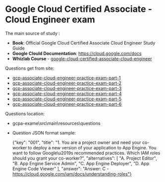 # Google Cloud Certified Associate - Cloud Engineer exam

The main source of study :
- **Book**: Official Google Cloud Certified Associate Cloud Engineer Study Guide
- **Google Clould Documentation**: https://cloud.google.com/docs
- **Whizlab Course** - [google-cloud-certified-associate-cloud-engineer](https://www.whizlabs.com/learn/course/google-cloud-certified-associate-cloud-engineer)

Questions get from site:
- [gcp-associate-cloud-engineer-practice-exam-part-1](https://gcp-examquestions.com/gcp-associate-cloud-engineer-practice-exam-part-1/)
- [gcp-associate-cloud-engineer-practice-exam-part-2](https://gcp-examquestions.com/gcp-associate-cloud-engineer-practice-exam-part-2/)
- [gcp-associate-cloud-engineer-practice-exam-part-3](https://gcp-examquestions.com/gcp-associate-cloud-engineer-practice-exam-part-3/)
- [gcp-associate-cloud-engineer-practice-exam-part-4](https://gcp-examquestions.com/gcp-associate-cloud-engineer-practice-exam-part-4/)
- [gcp-associate-cloud-engineer-practice-exam-part-5](https://gcp-examquestions.com/gcp-associate-cloud-engineer-practice-exam-part-5/)
- [gcp-associate-cloud-engineer-practice-exam-part-6](https://gcp-examquestions.com/gcp-associate-cloud-engineer-practice-exam-part-6/)

Questions location:
- gcpa-exame\src\main\resources\questions
- Question JSON format sample:



    {"key": "001", 
      "title": "1. You are a project owner and need your co-worker to deploy a new version of your 
                application to App Engine. You want to follow Google\u2019s recommended practices. 
                Which IAM roles should you grant your co-worker?",
      "alternatives": [
         "A. Project Editor", 
         "B. App Engine Service Admin", 
         "C. App Engine Deployer", 
         "D. App Engine Code Viewer"
      ], 
      "answer": "Answer: C - https://cloud.google.com/iam/docs/understanding-roles"}

